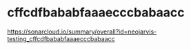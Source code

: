 # cffcdfbababfaaaecccbabaacc
https://sonarcloud.io/summary/overall?id=neojarvis-testing_cffcdfbababfaaaecccbabaacc
